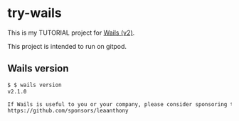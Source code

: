 # try-wails

This is my TUTORIAL project for [Wails (v2)](https://wails.io/).

This project is intended to run on gitpod.

## Wails version

```sh
$ $ wails version
v2.1.0

If Wails is useful to you or your company, please consider sponsoring the project:
https://github.com/sponsors/leaanthony
```
